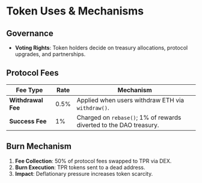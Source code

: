 # Token Uses & Mechanisms

## Governance
* **Voting Rights**: Token holders decide on treasury allocations, protocol upgrades, and partnerships.

## Protocol Fees
| **Fee Type**       | **Rate** | **Mechanism**                                                      |
| ------------------ | -------- | ------------------------------------------------------------------ |
| **Withdrawal Fee** | 0.5%     | Applied when users withdraw ETH via `withdraw()`.                  |
| **Success Fee**    | 1%       | Charged on `rebase()`; 1% of rewards diverted to the DAO treasury. |

## Burn Mechanism
1. **Fee Collection**: 50% of protocol fees swapped to TPR via DEX.
2. **Burn Execution**: TPR tokens sent to a dead address.
3. **Impact**: Deflationary pressure increases token scarcity.
